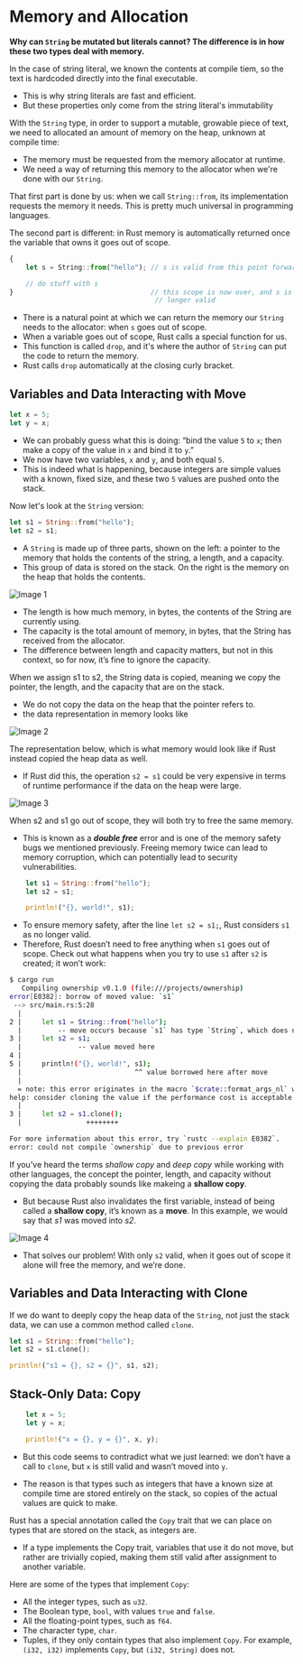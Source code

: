 # Memory and Allocation

**Why can `String` be mutated but literals cannot? The difference is in how these two types deal with memory.**


In the case of string literal, we known the contents at compile tiem, so the text is hardcoded directly into the final executable.

- This is why string literals are fast and efficient.
- But these properties only come from the string literal's immutability

With the `String` type, in order to support a mutable, growable piece of text, we need to allocated an amount of memory on the heap, unknown at compile time:

- The memory must be requested from the memory allocator at runtime.
- We need a way of returning this memory to the allocator when we're done with our `String`.

That first part is done by us: when we call `String::from`, its implementation requests the memory it needs. This is pretty much universal in programming languages.

The second part is different: in Rust memory is automatically returned once the variable that owns it goes out of scope.

```ts
{
    let s = String::from("hello"); // s is valid from this point forward

    // do stuff with s
}                                  // this scope is now over, and s is no
                                    // longer valid

```

- There is a natural point at which we can return the memory our `String` needs to the allocator: when `s` goes out of scope.
- When a variable goes out of scope, Rust calls a special function for us.
- This function is called `drop`, and it's where the author of `String` can put the code to return the memory.
- Rust calls `drop` automatically at the closing curly bracket.


## Variables and Data Interacting with Move

```rs
let x = 5;
let y = x;
```

- We can probably guess what this is doing: “bind the value `5` to `x`; then make a copy of the value in `x` and bind it to `y`.” 
- We now have two variables, `x` and `y`, and both equal `5`. 
- This is indeed what is happening, because integers are simple values with a known, fixed size, and these two `5` values are pushed onto the stack.

Now let's look at the `String` version:

```rs
let s1 = String::from("hello");
let s2 = s1;
```

- A `String` is made up of three parts, shown on the left: a pointer to the memory that holds the contents of the string, a length, and a capacity. 
- This group of data is stored on the stack. On the right is the memory on the heap that holds the contents.

![Image 1](trpl04-01.svg)

- The length is how much memory, in bytes, the contents of the String are currently using. 
- The capacity is the total amount of memory, in bytes, that the String has received from the allocator. 
- The difference between length and capacity matters, but not in this context, so for now, it’s fine to ignore the capacity.

When we assign s1 to s2, the String data is copied, meaning we copy the pointer, the length, and the capacity that are on the stack. 

- We do not copy the data on the heap that the pointer refers to.
- the data representation in memory looks like

![Image 2](trpl04-02.svg)

The representation below, which is what memory would look like if Rust instead copied the heap data as well.

- If Rust did this, the operation `s2 = s1` could be very expensive in terms of runtime performance if the data on the heap were large.

![Image 3](trpl04-03.svg)


When s2 and s1 go out of scope, they will both try to free the same memory. 

- This is known as a ***double free*** error and is one of the memory safety bugs we mentioned previously. Freeing memory twice can lead to memory corruption, which can potentially lead to security vulnerabilities.

```rs
    let s1 = String::from("hello");
    let s2 = s1;

    println!("{}, world!", s1);
```

- To ensure memory safety, after the line `let s2 = s1;`, Rust considers `s1` as no longer valid.
- Therefore, Rust doesn’t need to free anything when `s1` goes out of scope. Check out what happens when you try to use `s1` after `s2` is created; it won’t work: 

```bash
$ cargo run
   Compiling ownership v0.1.0 (file:///projects/ownership)
error[E0382]: borrow of moved value: `s1`
 --> src/main.rs:5:28
  |
2 |     let s1 = String::from("hello");
  |         -- move occurs because `s1` has type `String`, which does not implement the `Copy` trait
3 |     let s2 = s1;
  |              -- value moved here
4 |
5 |     println!("{}, world!", s1);
  |                            ^^ value borrowed here after move
  |
  = note: this error originates in the macro `$crate::format_args_nl` which comes from the expansion of the macro `println` (in Nightly builds, run with -Z macro-backtrace for more info)
help: consider cloning the value if the performance cost is acceptable
  |
3 |     let s2 = s1.clone();
  |                ++++++++

For more information about this error, try `rustc --explain E0382`.
error: could not compile `ownership` due to previous error

```

If you've heard the terms *shallow copy* and *deep copy* while working with other languages, the concept the pointer, length, and capacity without copying the data probably sounds like makeing a **shallow copy**.

- But because Rust also invalidates the first variable, instead of being called a **shallow copy**, it’s known as a **move**. In this example, we would say that *s1* was moved into *s2*.

![Image 4](trpl04-04.svg)

- That solves our problem! With only `s2` valid, when it goes out of scope it alone will free the memory, and we’re done.

## Variables and Data Interacting with Clone

If we do want to deeply copy the heap data of the `String`, not just the stack data, we can use a common method called `clone`.

```rs
let s1 = String::from("hello");
let s2 = s1.clone();

println!("s1 = {}, s2 = {}", s1, s2);
```

## Stack-Only Data: Copy

```rs
    let x = 5;
    let y = x;

    println!("x = {}, y = {}", x, y);
```

- But this code seems to contradict what we just learned: we don’t have a call to `clone`, but `x` is still valid and wasn’t moved into `y`.

- The reason is that types such as integers that have a known size at compile time are stored entirely on the stack, so copies of the actual values are quick to make.

Rust has a special annotation called the `Copy` trait that we can place on types that are stored on the stack, as integers are. 

- If a type implements the Copy trait, variables that use it do not move, but rather are trivially copied, making them still valid after assignment to another variable.

Here are some of the types that implement `Copy`:

- All the integer types, such as `u32`.
- The Boolean type, `bool`, with values `true` and `false`.
- All the floating-point types, such as `f64`.
- The character type, `char`.
- Tuples, if they only contain types that also implement `Copy`. For example, `(i32, i32)` implements `Copy`, but `(i32, String)` does not.
